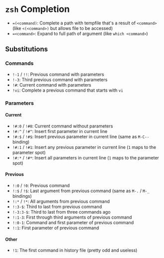 # `zsh` Completion

- `=(<command)`: Complete a path with tempfile that's a result of `<command>` (like `<(<command>)` but allows file to be accessed)
- `=<command>`: Expand to full path of argument (like `which <command>`)

## Substitutions

### Commands

- `!-1` / `!!`: Previous command with parameters
- `!-3`: Third previous command with parameters
- `!#`: Current command with parameters
- `!vi`: Complete a previous command that starts with `vi`

### Parameters

#### Current

- `!#:0` / `!#0`: Current command without parameters
- `!#:^` / `!#^`: Insert first parameter in current line
- `!#:$` / `!#$`: Insert previous parameter in current line (same as `M-C--` binding)
- `!#:1` / `!#1`: Insert any previous parameter in current line (`1` maps to the parameter spot)
- `!#:*` / `!#*`: Insert all parameters in current line (`1` maps to the parameter spot)

#### Previous

- `!:0` / `!0`: Previous command
- `!:$` / `!$`: Last argument from previous command (same as `M-.` / `M-_` bindings)
- `!:*` / `!*`: All arguments from previous command
- `!:3-$`: Third to last from previous command
- `!-3:3-$`: Third to last from three commands ago
- `!:1-3`: First through third arguments of previous command
- `!:0-1`: Command and first parameter of previous command
- `!:1`: First parameter of previous command

#### Other

- `!1`: The first command in history file (pretty odd and useless)
